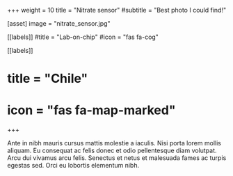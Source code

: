 +++
weight = 10
title = "Nitrate sensor"
#subtitle = "Best photo I could find!"

[asset]
  image = "nitrate_sensor.jpg"

[[labels]]
#title = "Lab-on-chip"
#icon = "fas fa-cog"

[[labels]]
#  title = "Chile"
#  icon = "fas fa-map-marked"
+++

Ante in nibh mauris cursus mattis molestie a iaculis. Nisi porta lorem mollis aliquam. Eu consequat ac felis donec et odio pellentesque diam volutpat. Arcu dui vivamus arcu felis. Senectus et netus et malesuada fames ac turpis egestas sed. Orci eu lobortis elementum nibh.